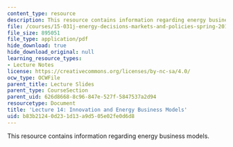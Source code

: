 ```yaml
---
content_type: resource
description: This resource contains information regarding energy business models.
file: /courses/15-031j-energy-decisions-markets-and-policies-spring-2012/b83b21240d231d13a9d505e02fe0d6d8_MIT15_031JS12_lec14.pdf
file_size: 895051
file_type: application/pdf
hide_download: true
hide_download_original: null
learning_resource_types:
- Lecture Notes
license: https://creativecommons.org/licenses/by-nc-sa/4.0/
ocw_type: OCWFile
parent_title: Lecture Slides
parent_type: CourseSection
parent_uid: 626d8668-8c96-847e-527f-5847537a2d94
resourcetype: Document
title: 'Lecture 14: Innovation and Energy Business Models'
uid: b83b2124-0d23-1d13-a9d5-05e02fe0d6d8
---
```

This resource contains information regarding energy business models.
